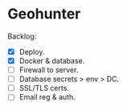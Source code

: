 # Geohunter

Backlog:
- [x] Deploy.
- [x] Docker & database.
- [ ] Firewall to server.
- [ ] Database secrets > env > DC.
- [ ] SSL/TLS certs.
- [ ] Email reg & auth.
